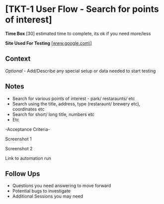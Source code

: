# \[TKT-1 User Flow - Search for points of interest\]

**Time Box** \[30\] estimated time to complete, its ok if you need more/less

**Site Used For Testing** \[www.google.com\]

## Context

_Optional_ - Add/Describe any special setup or data needed to start testing

## Notes

* Search for various points of interest - park/ restaraunts/ etc
* Search using the title, address, type (restaraunt/ brewery etc), coordinates etc
* Search for short/ long title, numbers etc
* Etc

-Acceptance Criteria- 

Screenshot 1

Screenshot 2

Link to automation run

## Follow Ups

* Questions you need answering to move forward
* Potential bugs to investigate
* Additional Sessions you may need
